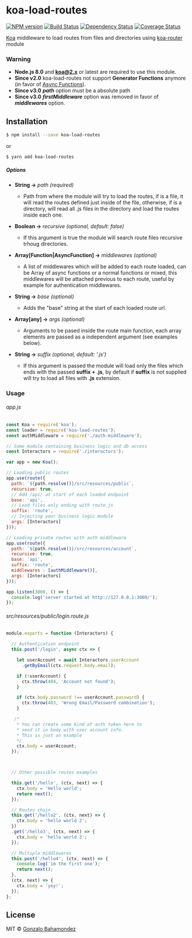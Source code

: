 # koa-load-routes
[![NPM version][npm-image]][npm-url] [![Build Status][travis-image]][travis-url] [![Dependency Status][daviddm-image]][daviddm-url] [![Coverage Status](https://coveralls.io/repos/github/gbahamondezc/koa-load-routes/badge.svg?branch=master)](https://coveralls.io/github/gbahamondezc/koa-load-routes?branch=master)

[Koa](https://github.com/koajs/koa) middleware to load routes from files and directories using [koa-router](https://github.com/alexmingoia/koa-router) module


### Warning
- **Node.js 8.0** and **koa@2.x** or latest are required to use this module.
- **Since v2.0** koa-load-routes not support **Generator Functions** anymore (in favor of [Async Functions](https://developer.mozilla.org/en-US/docs/Web/JavaScript/Reference/Statements/async_function)).
- **Since v3.0** ***path*** option must be a absolute path
- **Since v3.0** ***firstMiddleware*** option was removed in favor of ***middlewares*** option.

## Installation

```sh
$ npm install --save koa-load-routes
```
or

```sh
$ yarn add koa-load-routes
```

##### Options

- **String ->** *path (required)*
    - Path from where the module will try to load the routes, if is a file,  it will read the routes defined just inside of the file, otherwise, if is a directory, will read all .js files in the directory and load the routes inside each one.

- **Boolean ->** *recursive (optional, default: false)*
  - If this argument is true the module will search route files recursive trhoug directories.

- **Array[Function|AsyncFunction] ->** *middlewares (optional)*
  - A list of middlewares which will be added to each route loaded, can be Array of async functions or a normal functions or mixed, this middlewares will be attached previous to each route, useful by example for authentication middlewares.

- **String ->** *base (optional)*
  - Adds the "base" string at the start of each  loaded route url.

- **Array[any] ->** *args (optional)*
  - Arguments to be pased inside the route main function, each array elements are passed as a independent argument (see examples below).

- **String ->** *suffix (optional, default: '.js')*
  - If this argument is passed the module will load only the files which ends with the passed **suffix + .js**, by default if **suffix** is not supplied will try to load all files with **.js** extension.


### Usage

###### app.js
```js
const Koa = require('koa');
const loader = require('koa-load-routes');
const authMiddleware = require('./auth-middleware');

// Some module containing business logic and db access
const Interactors = require('./interactors');

var app = new Koa();

// Loading public routes
app.use(route({
  path: `${path.resolve()}/src/resources/public`,
  recursive: true,
  // Add /api/ at start of each loaded endpoint
  base: 'api',
  // Load files only ending with route.js
  suffix: 'route',
  // Injecting your business logic module
  args: [Interactors]
}));

// Loading private routes with auth middleware
app.use(route({
  path: `${path.resolve()}/src/resources/account`,
  recursive: true,
  base: 'api',
  suffix: 'route',
  middlewares : [authMiddleware()],
  args: [Interactors]
}));

app.listen(3000, () => {
  console.log('server started at http://127.0.0.1:3000/');
});

```

###### src/resources/public/login.route.js

```js
module.exports = function (Interactors) {

  // Authentication endpoint
  this.post('/login', async ctx => {

    let userAccount = await Interactors.userAccount
      .getByEmail(ctx.request.body.email);

    if (!userAccount) {
      ctx.throw(404, 'Account not found');
    }

    if (ctx.body.password !== userAccount.password) {
      ctx.throw(403, 'Wrong Email/Password combination');
    }

   /*
    * You can create some kind of auth token here to
    * send it in body with user account info.
    * This is just an example
    */
    ctx.body = userAccount;
  });



  // Other possible routes examples

  this.get('/hello', (ctx, next) => {
    ctx.body = 'Hello world';
    return next();
  });

  // Routes chain
  this.get('/hello2', (ctx, next) => {
    ctx.body = 'hello world 2';
  })
  .get('/hello3', (ctx, next) => {
    ctx.body = 'hello world 3';
  });

  // Multiple middlewares
  this.post('/hello4', (ctx, next) => {
    console.log('im the first one');
    return next();
  },
  (ctx, next) => {
    ctx.body = 'yey!';
  });
};
```


## License

MIT © [Gonzalo Bahamondez](https://github.com/gbahamondezc/)


[npm-image]: https://badge.fury.io/js/koa-load-routes.svg
[npm-url]: https://npmjs.org/package/koa-load-routes
[travis-image]: https://travis-ci.org/gbahamondezc/koa-load-routes.svg?branch=master
[travis-url]: https://travis-ci.org/gbahamondezc/koa-load-routes
[daviddm-image]: https://david-dm.org/gbahamondezc/koa-load-routes.svg?theme=shields.io
[daviddm-url]: https://david-dm.org/gbahamondezc/koa-load-routes
